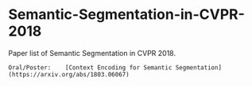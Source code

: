 # Semantic-Segmentation-in-CVPR-2018
Paper list of Semantic Segmentation in CVPR 2018.


	Oral/Poster:	[Context Encoding for Semantic Segmentation](https://arxiv.org/abs/1803.06067)

